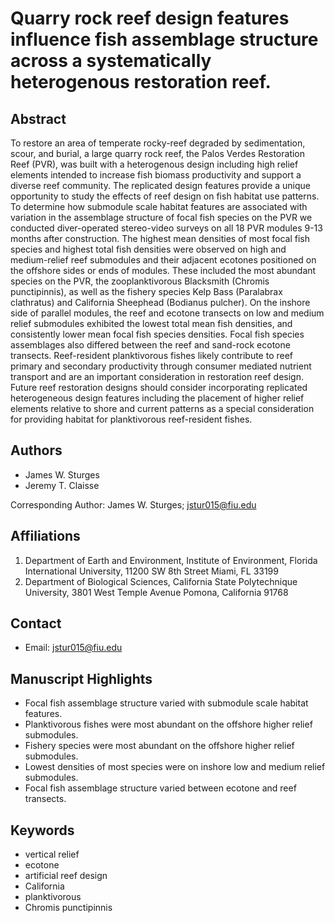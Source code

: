 # Quarry rock reef design features influence fish assemblage structure across a systematically heterogenous restoration reef.

## Abstract
To restore an area of temperate rocky-reef degraded by sedimentation, scour, and burial, a large quarry rock reef, the Palos Verdes Restoration Reef (PVR), was built with a heterogenous design including high relief elements intended to increase fish biomass productivity and support a diverse reef community. The replicated design features provide a unique opportunity to study the effects of reef design on fish habitat use patterns. To determine how submodule scale habitat features are associated with variation in the assemblage structure of focal fish species on the PVR we conducted diver-operated stereo-video surveys on all 18 PVR modules 9-13 months after construction. The highest mean densities of most focal fish species and highest total fish densities were observed on high and medium-relief reef submodules and their adjacent ecotones positioned on the offshore sides or ends of modules. These included the most abundant species on the PVR, the zooplanktivorous Blacksmith (Chromis punctipinnis), as well as the fishery species Kelp Bass (Paralabrax clathratus) and California Sheephead (Bodianus pulcher). On the inshore side of parallel modules, the reef and ecotone transects on low and medium relief submodules exhibited the lowest total mean fish densities, and consistently lower mean focal fish species densities. Focal fish species assemblages also differed between the reef and sand-rock ecotone transects. Reef-resident planktivorous fishes likely contribute to reef primary and secondary productivity through consumer mediated nutrient transport and are an important consideration in restoration reef design. Future reef restoration designs should consider incorporating replicated heterogeneous design features including the placement of higher relief elements relative to shore and current patterns as a special consideration for providing habitat for planktivorous reef-resident fishes.

## Authors

- James W. Sturges
- Jeremy T. Claisse

Corresponding Author: James W. Sturges; [jstur015@fiu.edu](mailto:jstur015@fiu.edu)

## Affiliations

1. Department of Earth and Environment, Institute of Environment, Florida International University, 11200 SW 8th Street Miami, FL 33199
2. Department of Biological Sciences, California State Polytechnique University, 3801 West Temple Avenue Pomona, California 91768

## Contact

- Email: [jstur015@fiu.edu](mailto:jstur015@fiu.edu)

## Manuscript Highlights

-	Focal fish assemblage structure varied with submodule scale habitat features.
-	Planktivorous fishes were most abundant on the offshore higher relief submodules.
-	Fishery species were most abundant on the offshore higher relief submodules.
-	Lowest densities of most species were on inshore low and medium relief submodules.
-	Focal fish assemblage structure varied between ecotone and reef transects.

## Keywords

- vertical relief
- ecotone
- artificial reef design
- California
- planktivorous
- Chromis punctipinnis

